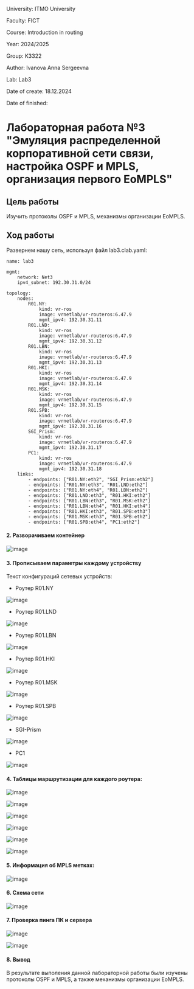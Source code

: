 University: ITMO University

Faculty: FICT

Course: Introduction in routing

Year: 2024/2025

Group: K3322

Author: Ivanova Anna Sergeevna

Lab: Lab3

Date of create: 18.12.2024

Date of finished: 

# Лабораторная работa №3 "Эмуляция распределенной корпоративной сети связи, настройка OSPF и MPLS, организация первого EoMPLS"

## Цель работы

Изучить протоколы OSPF и MPLS, механизмы организации EoMPLS.

## Ход работы ##

Развернем нашу сеть, используя файл lab3.clab.yaml:

```
name: lab3

mgmt:
    network: Net3
    ipv4_subnet: 192.30.31.0/24

topology:
    nodes:
        R01.NY:
            kind: vr-ros
            image: vrnetlab/vr-routeros:6.47.9
            mgmt_ipv4: 192.30.31.11
        R01.LND:
            kind: vr-ros
            image: vrnetlab/vr-routeros:6.47.9
            mgmt_ipv4: 192.30.31.12
        R01.LBN:
            kind: vr-ros
            image: vrnetlab/vr-routeros:6.47.9
            mgmt_ipv4: 192.30.31.13
        R01.HKI:
            kind: vr-ros
            image: vrnetlab/vr-routeros:6.47.9
            mgmt_ipv4: 192.30.31.14
        R01.MSK:
            kind: vr-ros
            image: vrnetlab/vr-routeros:6.47.9
            mgmt_ipv4: 192.30.31.15
        R01.SPB:
            kind: vr-ros
            image: vrnetlab/vr-routeros:6.47.9
            mgmt_ipv4: 192.30.31.16
        SGI_Prism:
            kind: vr-ros
            image: vrnetlab/vr-routeros:6.47.9
            mgmt_ipv4: 192.30.31.17
        PC1:
            kind: vr-ros
            image: vrnetlab/vr-routeros:6.47.9
            mgmt_ipv4: 192.30.31.18
    links:
        - endpoints: ["R01.NY:eth2", "SGI_Prism:eth2"]
        - endpoints: ["R01.NY:eth3", "R01.LND:eth2"]
        - endpoints: ["R01.NY:eth4", "R01.LBN:eth2"]
        - endpoints: ["R01.LND:eth3", "R01.HKI:eth2"]
        - endpoints: ["R01.LBN:eth3", "R01.MSK:eth2"]
        - endpoints: ["R01.LBN:eth4", "R01.HKI:eth4"]
        - endpoints: ["R01.HKI:eth3", "R01.SPB:eth3"]
        - endpoints: ["R01.MSK:eth3", "R01.SPB:eth2"]
        - endpoints: ["R01.SPB:eth4", "PC1:eth2"]
```

#### 2. Разворачиваем контейнер 

![image](https://github.com/user-attachments/assets/825ee380-9f78-4dba-9535-9f0a37d663e7)

#### 3. Прописываем параметры каждому устройству
Текст конфигураций сетевых устройств:
- Роутер R01.NY

![image](https://github.com/user-attachments/assets/597ba72a-125e-4968-94d0-047a913e0e1b)


- Роутер R01.LND

![image](https://github.com/user-attachments/assets/4f30faf1-c122-4cf0-b307-313a28308a79)


- Роутер R01.LBN

![image](https://github.com/user-attachments/assets/7174a5a3-83ab-420b-81c7-59fcf5433c56)


- Роутер R01.HKI

![image](https://github.com/user-attachments/assets/43ce805d-1917-432f-9428-b2f6c4a79e81)


- Роутер R01.MSK

![image](https://github.com/user-attachments/assets/214047c2-88c4-445c-a736-efdbdd0cdbf7)


- Роутер R01.SPB

![image](https://github.com/user-attachments/assets/ac9cf5da-25ad-48ae-b278-591e01856f46)


- SGI-Prism

![image](https://github.com/user-attachments/assets/9a85c694-b824-47e7-b347-d481ecad23ad)


- PC1

![image](https://github.com/user-attachments/assets/e866bbc9-2a12-465b-934a-c54cc26fb1d6)


#### 4. Таблицы маршрутизации для каждого роутера:
![image](https://github.com/user-attachments/assets/24836d69-8b82-4989-9bd6-4e44e8aa1ff9)

![image](https://github.com/user-attachments/assets/20ddcc00-2a86-49e1-85df-57f07325b826)

![image](https://github.com/user-attachments/assets/0e6ae57b-18d7-4834-8b17-ba1bb453b408)

![image](https://github.com/user-attachments/assets/5d995869-6d01-4305-88b8-b8c74b53c30f)

![image](https://github.com/user-attachments/assets/67744064-1d36-44d5-85ba-11fd309075d5)

![image](https://github.com/user-attachments/assets/fbd3bf14-c647-4da5-8f4d-5703cacf71e3)


#### 5. Информация об MPLS метках:
![image](https://github.com/user-attachments/assets/79a8af0b-4f43-4c7c-9077-59f53d76fa66)


#### 6. Схема сети
![image](https://github.com/user-attachments/assets/08ff8dad-a884-480c-9605-5eb8f68e8ad1)

#### 7. Проверка пинга ПК и сервера
![image](https://github.com/user-attachments/assets/2169b616-2cdf-4458-92cc-0f972ef30eca)

![image](https://github.com/user-attachments/assets/d8f07a2c-b095-4382-b119-72766f54fd91)


#### 8. Вывод
В результате выполения данной лабораторной работы были изучены протоколы OSPF и MPLS, а также механизмы организации EoMPLS.
